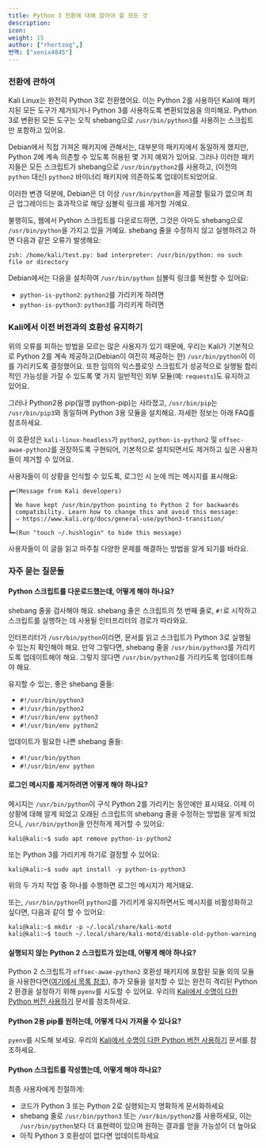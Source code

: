 ```yaml
---
title: Python 3 전환에 대해 알아야 할 모든 것
description:
icon:
weight: 15
author: ["rhertzog",]
번역: ["xenix4845"]
---
```


### 전환에 관하여

Kali Linux는 완전히 Python 3로 전환했어요. 이는 Python 2를 사용하던 Kali에 패키지된 모든 도구가 제거되거나 Python 3를 사용하도록 변환되었음을 의미해요. Python 3로 변환된 모든 도구는 오직 shebang으로 `/usr/bin/python3`를 사용하는 스크립트만 포함하고 있어요.

Debian에서 직접 가져온 패키지에 관해서는, 대부분의 패키지에서 동일하게 했지만, Python 2에 계속 의존할 수 있도록 허용된 몇 가지 예외가 있어요. 그러나 이러한 패키지들은 모든 스크립트가 shebang으로 `/usr/bin/python2`를 사용하고, (이전의 `python` 대신) `python2` 바이너리 패키지에 의존하도록 업데이트되었어요.

이러한 변경 덕분에, Debian은 더 이상 `/usr/bin/python`을 제공할 필요가 없으며 최근 업그레이드는 효과적으로 해당 심볼릭 링크를 제거할 거예요.

불행히도, 웹에서 Python 스크립트를 다운로드하면, 그것은 아마도 shebang으로 `/usr/bin/python`을 가지고 있을 거예요. shebang 줄을 수정하지 않고 실행하려고 하면 다음과 같은 오류가 발생해요:

```plaintext
zsh: /home/kali/test.py: bad interpreter: /usr/bin/python: no such file or directory
```

Debian에서는 다음을 설치하여 `/usr/bin/python` 심볼릭 링크를 복원할 수 있어요:

- `python-is-python2`: `python2`를 가리키게 하려면
- `python-is-python3`: `python3`를 가리키게 하려면

### Kali에서 이전 버전과의 호환성 유지하기

위의 오류를 피하는 방법을 모르는 많은 사용자가 있기 때문에, 우리는 Kali가 기본적으로 Python 2를 계속 제공하고(Debian이 여전히 제공하는 한) `/usr/bin/python`이 이를 가리키도록 결정했어요. 또한 임의의 익스플로잇 스크립트가 성공적으로 실행될 합리적인 가능성을 가질 수 있도록 몇 가지 일반적인 외부 모듈(예: `requests`)도 유지하고 있어요.

그러나 Python2용 pip(일명 python-pip)는 사라졌고, `/usr/bin/pip`는 `/usr/bin/pip3`와 동일하며 Python 3용 모듈을 설치해요. 자세한 정보는 아래 FAQ를 참조하세요.

이 호환성은 `kali-linux-headless`가 `python2`, `python-is-python2` 및 `offsec-awae-python2`를 권장하도록 구현되어, 기본적으로 설치되면서도 제거하고 싶은 사용자들이 제거할 수 있어요.

사용자들이 이 상황을 인식할 수 있도록, 로그인 시 눈에 띄는 메시지를 표시해요:
```plaintext
┏━(Message from Kali developers)
┃
┃ We have kept /usr/bin/python pointing to Python 2 for backwards
┃ compatibility. Learn how to change this and avoid this message:
┃ ⇒ https://www.kali.org/docs/general-use/python3-transition/
┃
┗━(Run "touch ~/.hushlogin" to hide this message)
```

사용자들이 이 글을 읽고 마주칠 다양한 문제를 해결하는 방법을 알게 되기를 바라요.

### 자주 묻는 질문들

#### Python 스크립트를 다운로드했는데, 어떻게 해야 하나요?

shebang 줄을 검사해야 해요. shebang 줄은 스크립트의 첫 번째 줄로, `#!`로 시작하고 스크립트를 실행하는 데 사용될 인터프리터의 경로가 따라와요.

인터프리터가 `/usr/bin/python`이라면, 문서를 읽고 스크립트가 Python 3로 실행될 수 있는지 확인해야 해요. 만약 그렇다면, shebang 줄을 `/usr/bin/python3`를 가리키도록 업데이트해야 해요. 그렇지 않다면 `/usr/bin/python2`를 가리키도록 업데이트해야 해요.

유지할 수 있는, 좋은 shebang 줄들:

- `#!/usr/bin/python3`
- `#!/usr/bin/python2`
- `#!/usr/bin/env python3`
- `#!/usr/bin/env python2`

업데이트가 필요한 나쁜 shebang 줄들:

- `#!/usr/bin/python`
- `#!/usr/bin/env python`

#### 로그인 메시지를 제거하려면 어떻게 해야 하나요?

메시지는 `/usr/bin/python`이 구식 Python 2를 가리키는 동안에만 표시돼요. 이제 이 상황에 대해 알게 되었고 오래된 스크립트의 shebang 줄을 수정하는 방법을 알게 되었으니, `/usr/bin/python`을 안전하게 제거할 수 있어요:

```console
kali@kali:~$ sudo apt remove python-is-python2
```

또는 Python 3를 가리키게 하기로 결정할 수 있어요:

```console
kali@kali:~$ sudo apt install -y python-is-python3
```

위의 두 가지 작업 중 하나를 수행하면 로그인 메시지가 제거돼요.

또는, `/usr/bin/python`이 `python2`를 가리키게 유지하면서도 메시지를 비활성화하고 싶다면, 다음과 같이 할 수 있어요:

```console
kali@kali:~$ mkdir -p ~/.local/share/kali-motd
kali@kali:~$ touch ~/.local/share/kali-motd/disable-old-python-warning
```

#### 실행되지 않는 Python 2 스크립트가 있는데, 어떻게 해야 하나요?

Python 2 스크립트가 `offsec-awae-python2` 호환성 패키지에 포함된 모듈 외의 모듈을 사용한다면([여기에서 목록 참조](https://gitlab.com/kalilinux/packages/offsec-courses/-/tree/kali/master/python2-wheels)), 추가 모듈을 설치할 수 있는 완전히 격리된 Python 2 환경을 설정하기 위해 `pyenv`를 시도할 수 있어요. 우리의 [Kali에서 수명이 다한 Python 버전 사용하기](/docs/general-use/using-eol-python-versions/) 문서를 참조하세요.

#### Python 2용 pip를 원하는데, 어떻게 다시 가져올 수 있나요?

`pyenv`를 시도해 보세요. 우리의 [Kali에서 수명이 다한 Python 버전 사용하기](/docs/general-use/using-eol-python-versions/) 문서를 참조하세요.

#### Python 스크립트를 작성했는데, 어떻게 해야 하나요?

최종 사용자에게 친절하게:

- 코드가 Python 3 또는 Python 2로 실행되는지 명확하게 문서화하세요
- shebang 줄로 `/usr/bin/python3` 또는 `/usr/bin/python2`를 사용하세요, 이는 `/usr/bin/python`보다 더 표현력이 있으며 원하는 결과를 얻을 가능성이 더 높아요
- 아직 Python 3 호환성이 없다면 업데이트하세요

<!--
## Python2 & PIP

@g0tmi1k, I'm sure I remember something being said. but is it now covered in the kali-docs?

@Gamb1t-Joe-O Looking at https://www.kali.org/docs/general-use/using-eol-python-versions/ I wonder how that interact with sudo when you want to run an old python2 script as root. It might be worth saying a word about this and in particular clearly indicate that they should never ever run "sudo pip" as that would likely not use pyenv and use the system wide script and install stuff that would conflict with packaged modules.
kali.orgkali.org
Using EoL Python Versions on Kali | Kali Linux Documentation
Official documentation of Kali Linux, an Advanced Penetration Testing Linux distribution used for Penetration Testing, Ethical Hacking and network security assessments.

BTW now that we have documented the above, we have removed python-pip (i.e. the python2 version of pip) and users calling "pip" will install stuff for Python 3.
-->
